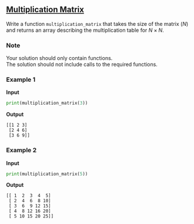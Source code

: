 ## [Multiplication Matrix](../../../solutions/6.1/61_f.py)

Write a function `multiplication_matrix` that takes the size of the matrix ($N$) and returns an array describing the multiplication table for $N \times N$.

### Note

Your solution should only contain functions.\
The solution should not include calls to the required functions.

### Example 1

__Input__
```python
print(multiplication_matrix(3))
```

__Output__
```plaintext
[[1 2 3]
 [2 4 6]
 [3 6 9]]
```

### Example 2

__Input__
```python
print(multiplication_matrix(5))
```

__Output__
```plaintext
[[ 1  2  3  4  5]
 [ 2  4  6  8 10]
 [ 3  6  9 12 15]
 [ 4  8 12 16 20]
 [ 5 10 15 20 25]]
```